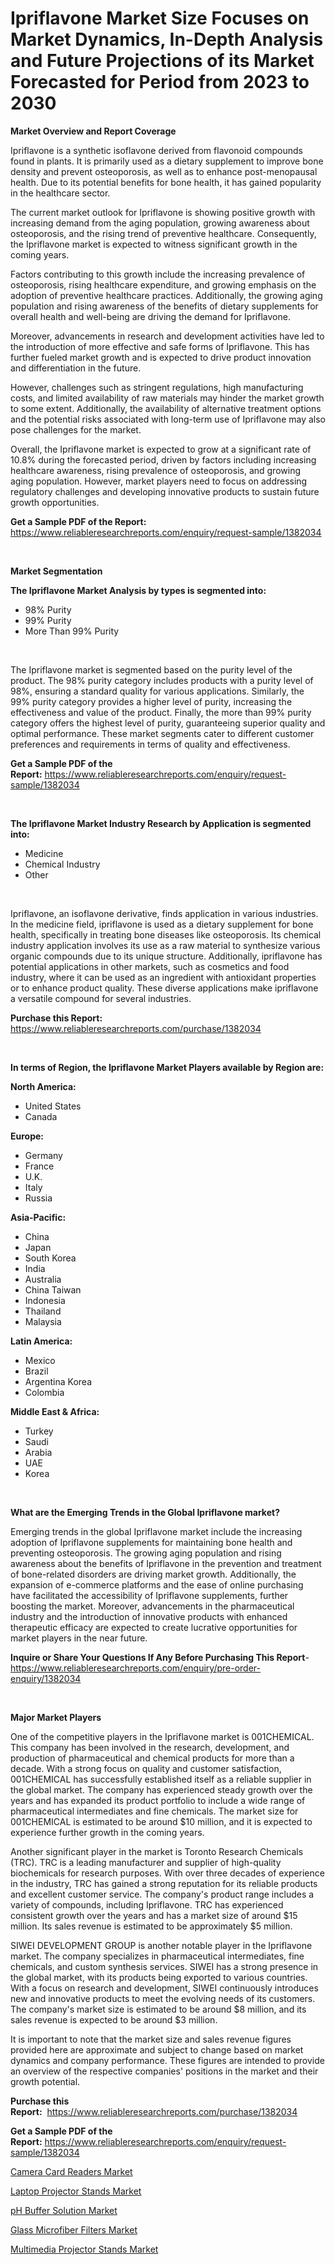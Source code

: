 <p><h1>Ipriflavone Market Size Focuses on Market Dynamics, In-Depth Analysis and Future Projections of its Market Forecasted for Period from 2023 to 2030</h1></p><p><strong>Market Overview and Report Coverage</strong></p>
<p><p>Ipriflavone is a synthetic isoflavone derived from flavonoid compounds found in plants. It is primarily used as a dietary supplement to improve bone density and prevent osteoporosis, as well as to enhance post-menopausal health. Due to its potential benefits for bone health, it has gained popularity in the healthcare sector.</p><p>The current market outlook for Ipriflavone is showing positive growth with increasing demand from the aging population, growing awareness about osteoporosis, and the rising trend of preventive healthcare. Consequently, the Ipriflavone market is expected to witness significant growth in the coming years.</p><p>Factors contributing to this growth include the increasing prevalence of osteoporosis, rising healthcare expenditure, and growing emphasis on the adoption of preventive healthcare practices. Additionally, the growing aging population and rising awareness of the benefits of dietary supplements for overall health and well-being are driving the demand for Ipriflavone.</p><p>Moreover, advancements in research and development activities have led to the introduction of more effective and safe forms of Ipriflavone. This has further fueled market growth and is expected to drive product innovation and differentiation in the future.</p><p>However, challenges such as stringent regulations, high manufacturing costs, and limited availability of raw materials may hinder the market growth to some extent. Additionally, the availability of alternative treatment options and the potential risks associated with long-term use of Ipriflavone may also pose challenges for the market.</p><p>Overall, the Ipriflavone market is expected to grow at a significant rate of 10.8% during the forecasted period, driven by factors including increasing healthcare awareness, rising prevalence of osteoporosis, and growing aging population. However, market players need to focus on addressing regulatory challenges and developing innovative products to sustain future growth opportunities.</p></p>
<p><strong>Get a Sample PDF of the Report:</strong> <a href="https://www.reliableresearchreports.com/enquiry/request-sample/1382034">https://www.reliableresearchreports.com/enquiry/request-sample/1382034</a></p>
<p>&nbsp;</p>
<p><strong>Market Segmentation</strong></p>
<p><strong>The Ipriflavone Market Analysis by types is segmented into:</strong></p>
<p><ul><li>98% Purity</li><li>99% Purity</li><li>More Than 99% Purity</li></ul></p>
<p>&nbsp;</p>
<p><p>The Ipriflavone market is segmented based on the purity level of the product. The 98% purity category includes products with a purity level of 98%, ensuring a standard quality for various applications. Similarly, the 99% purity category provides a higher level of purity, increasing the effectiveness and value of the product. Finally, the more than 99% purity category offers the highest level of purity, guaranteeing superior quality and optimal performance. These market segments cater to different customer preferences and requirements in terms of quality and effectiveness.</p></p>
<p><strong>Get a Sample PDF of the Report:</strong>&nbsp;<a href="https://www.reliableresearchreports.com/enquiry/request-sample/1382034">https://www.reliableresearchreports.com/enquiry/request-sample/1382034</a></p>
<p>&nbsp;</p>
<p><strong>The Ipriflavone Market Industry Research by Application is segmented into:</strong></p>
<p><ul><li>Medicine</li><li>Chemical Industry</li><li>Other</li></ul></p>
<p>&nbsp;</p>
<p><p>Ipriflavone, an isoflavone derivative, finds application in various industries. In the medicine field, ipriflavone is used as a dietary supplement for bone health, specifically in treating bone diseases like osteoporosis. Its chemical industry application involves its use as a raw material to synthesize various organic compounds due to its unique structure. Additionally, ipriflavone has potential applications in other markets, such as cosmetics and food industry, where it can be used as an ingredient with antioxidant properties or to enhance product quality. These diverse applications make ipriflavone a versatile compound for several industries.</p></p>
<p><strong>Purchase this Report:</strong>&nbsp; <a href="https://www.reliableresearchreports.com/purchase/1382034">https://www.reliableresearchreports.com/purchase/1382034</a></p>
<p>&nbsp;</p>
<p><strong>In terms of Region, the Ipriflavone Market Players available by Region are:</strong></p>
<p>
    <p> <strong> North America: </strong>
        <ul>
            <li>United States</li>
            <li>Canada</li>
        </ul>
        </p> 
    <p> <strong> Europe: </strong>
        <ul>
            <li>Germany</li>
            <li>France</li>
            <li>U.K.</li>
            <li>Italy</li>
            <li>Russia</li>
        </ul>
        </p> 
    <p> <strong> Asia-Pacific: </strong>
        <ul>
            <li>China</li>
            <li>Japan</li>
            <li>South Korea</li>
            <li>India</li>
            <li>Australia</li>
            <li>China Taiwan</li>
            <li>Indonesia</li>
            <li>Thailand</li>
            <li>Malaysia</li>
        </ul>
        </p> 
    <p> <strong> Latin America: </strong>
        <ul>
            <li>Mexico</li>
            <li>Brazil</li>
            <li>Argentina Korea</li>
            <li>Colombia</li>
        </ul>
        </p> 
    <p> <strong> Middle East & Africa: </strong>
        <ul>
            <li>Turkey</li>
            <li>Saudi</li>
            <li>Arabia</li>
            <li>UAE</li>
            <li>Korea</li>
        </ul>
    </p>
    </p>
<p>&nbsp;</p>
<p><strong>What are the Emerging Trends in the Global Ipriflavone market?</strong></p>
<p><p>Emerging trends in the global Ipriflavone market include the increasing adoption of Ipriflavone supplements for maintaining bone health and preventing osteoporosis. The growing aging population and rising awareness about the benefits of Ipriflavone in the prevention and treatment of bone-related disorders are driving market growth. Additionally, the expansion of e-commerce platforms and the ease of online purchasing have facilitated the accessibility of Ipriflavone supplements, further boosting the market. Moreover, advancements in the pharmaceutical industry and the introduction of innovative products with enhanced therapeutic efficacy are expected to create lucrative opportunities for market players in the near future.</p></p>
<p><strong>Inquire or Share Your Questions If Any Before Purchasing This Report</strong>- <a href="https://www.reliableresearchreports.com/enquiry/pre-order-enquiry/1382034">https://www.reliableresearchreports.com/enquiry/pre-order-enquiry/1382034</a></p>
<p>&nbsp;</p>
<p><strong>Major Market Players</strong></p>
<p><p>One of the competitive players in the Ipriflavone market is 001CHEMICAL. This company has been involved in the research, development, and production of pharmaceutical and chemical products for more than a decade. With a strong focus on quality and customer satisfaction, 001CHEMICAL has successfully established itself as a reliable supplier in the global market. The company has experienced steady growth over the years and has expanded its product portfolio to include a wide range of pharmaceutical intermediates and fine chemicals. The market size for 001CHEMICAL is estimated to be around $10 million, and it is expected to experience further growth in the coming years.</p><p>Another significant player in the market is Toronto Research Chemicals (TRC). TRC is a leading manufacturer and supplier of high-quality biochemicals for research purposes. With over three decades of experience in the industry, TRC has gained a strong reputation for its reliable products and excellent customer service. The company's product range includes a variety of compounds, including Ipriflavone. TRC has experienced consistent growth over the years and has a market size of around $15 million. Its sales revenue is estimated to be approximately $5 million.</p><p>SIWEI DEVELOPMENT GROUP is another notable player in the Ipriflavone market. The company specializes in pharmaceutical intermediates, fine chemicals, and custom synthesis services. SIWEI has a strong presence in the global market, with its products being exported to various countries. With a focus on research and development, SIWEI continuously introduces new and innovative products to meet the evolving needs of its customers. The company's market size is estimated to be around $8 million, and its sales revenue is expected to be around $3 million.</p><p>It is important to note that the market size and sales revenue figures provided here are approximate and subject to change based on market dynamics and company performance. These figures are intended to provide an overview of the respective companies' positions in the market and their growth potential.</p></p>
<p><strong>Purchase this Report:</strong>&nbsp;&nbsp;<a href="https://www.reliableresearchreports.com/purchase/1382034">https://www.reliableresearchreports.com/purchase/1382034</a></p>
<p></p>
<p><strong>Get a Sample PDF of the Report:</strong>&nbsp;<a href="https://www.reliableresearchreports.com/enquiry/request-sample/1382034">https://www.reliableresearchreports.com/enquiry/request-sample/1382034</a></p>
<p><p><a href="https://medium.com/@dennisoliver07/camera-card-readers-market-competitive-analysis-market-trends-and-forecast-to-2030-15e6bb97438e">Camera Card Readers Market</a></p><p><a href="https://medium.com/@williambatz97/laptop-projector-stands-market-trends-forecast-and-competitive-analysis-to-2030-ba7e5cadbb82">Laptop Projector Stands Market</a></p><p><a href="https://github.com/RichRobinson5/Market-Research-Report-List-2/blob/main/ph-buffer-solution-market.md">pH Buffer Solution Market</a></p><p><a href="https://github.com/JameTravis/Market-Research-Report-List-2/blob/main/glass-microfiber-filters-market.md">Glass Microfiber Filters Market</a></p><p><a href="https://medium.com/@othaleffler644/multimedia-projector-stands-market-size-market-outlook-and-market-forecast-2023-to-2030-7a6fbcaed270">Multimedia Projector Stands Market</a></p></p>